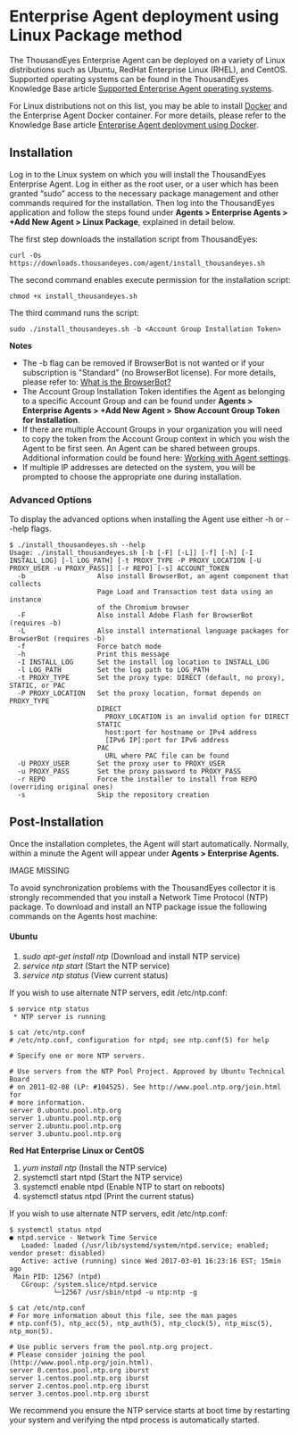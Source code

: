 # Enterprise Agent deployment using Linux Package method

The ThousandEyes Enterprise Agent can be deployed on a variety of Linux distributions such as Ubuntu, RedHat Enterprise Linux \(RHEL\), and CentOS. Supported operating systems can be found in the ThousandEyes Knowledge Base article [Supported Enterprise Agent operating systems](https://success.thousandeyes.com/PublicArticlePage?articleIdParam=kA0E0000000CmnoKAC).

For Linux distributions not on this list, you may be able to install [Docker](https://www.docker.com/) and the Enterprise Agent Docker container. For more details, please refer to the Knowledge Base article [Enterprise Agent deployment using Docker](https://success.thousandeyes.com/PublicArticlePage?articleIdParam=kA0E0000000CmnXKAS).

## Installation 

 Log in to the Linux system on which you will install the ThousandEyes Enterprise Agent.  Log in either as the root user, or a user which has been granted “sudo” access to the necessary package management and other commands required for the installation.  Then log into the ThousandEyes application and follow the steps found under **Agents &gt; Enterprise Agents &gt; +Add New Agent &gt; Linux Package**, explained in detail below.

The first step downloads the installation script from ThousandEyes:

```text
curl -Os https://downloads.thousandeyes.com/agent/install_thousandeyes.sh
```

The second command enables execute permission for the installation script:

```text
chmod +x install_thousandeyes.sh
```

The third command runs the script:

```text
sudo ./install_thousandeyes.sh -b <Account Group Installation Token>
```

**Notes**

* The -b flag can be removed if BrowserBot is not wanted or if your subscription is "Standard" \(no BrowserBot license\). For more details, please refer to: [What is the BrowserBot?](https://success.thousandeyes.com/PublicArticlePage?articleIdParam=kA0E0000000CmnsKAC)
* The Account Group Installation Token identifies the Agent as belonging to a specific Account Group and can be found under **Agents &gt; Enterprise Agents &gt; +Add New Agent &gt;** **Show Account Group Token for Installation**.
* If there are multiple Account Groups in your organization you will need to copy the token from the Account Group context in which you wish the Agent to be first seen. An Agent can be shared between groups. Additional information could be found here: [Working with Agent settings](https://success.thousandeyes.com/PublicArticlePage?articleIdParam=kA0E0000000CmmsKAC).
* If multiple IP addresses are detected on the system, you will be prompted to choose the appropriate one during installation. 

###  Advanced Options

 To display the advanced options when installing the Agent use either -h or --help flags.

```text
$ ./install_thousandeyes.sh --help
Usage: ./install_thousandeyes.sh [-b [-F] [-L]] [-f] [-h] [-I INSTALL_LOG] [-l LOG_PATH] [-t PROXY_TYPE -P PROXY_LOCATION [-U PROXY_USER -u PROXY_PASS]] [-r REPO] [-s] ACCOUNT_TOKEN
  -b                  Also install BrowserBot, an agent component that collects
                      Page Load and Transaction test data using an instance
                      of the Chromium browser
  -F                  Also install Adobe Flash for BrowserBot (requires -b)
  -L                  Also install international language packages for BrowserBot (requires -b)
  -f                  Force batch mode
  -h                  Print this message
  -I INSTALL_LOG      Set the install log location to INSTALL_LOG
  -l LOG_PATH         Set the log path to LOG_PATH
  -t PROXY_TYPE       Set the proxy type: DIRECT (default, no proxy), STATIC, or PAC
  -P PROXY_LOCATION   Set the proxy location, format depends on PROXY_TYPE
                      DIRECT
                        PROXY_LOCATION is an invalid option for DIRECT
                      STATIC
                        host:port for hostname or IPv4 address
                        [IPv6 IP]:port for IPv6 address
                      PAC
                        URL where PAC file can be found
  -U PROXY_USER       Set the proxy user to PROXY_USER
  -u PROXY_PASS       Set the proxy password to PROXY_PASS
  -r REPO             Force the installer to install from REPO (overriding original ones)
  -s                  Skip the repository creation
```

## Post-Installation

Once the installation completes, the Agent will start automatically. Normally, within a minute the Agent will appear under **Agents &gt; Enterprise Agents.** 

IMAGE MISSING

To avoid synchronization problems with the ThousandEyes collector it is strongly recommended that you install a Network Time Protocol \(NTP\) package. To download and install an NTP package issue the following commands on the Agents host machine:

#### Ubuntu

1. _sudo apt-get install ntp_  \(Download and install NTP service\)
2. _service ntp start_  \(Start the NTP service\)
3. _service ntp status_  \(View current status\)

 If you wish to use alternate NTP servers, edit /etc/ntp.conf:

```text
$ service ntp status
 * NTP server is running

$ cat /etc/ntp.conf
# /etc/ntp.conf, configuration for ntpd; see ntp.conf(5) for help

# Specify one or more NTP servers.

# Use servers from the NTP Pool Project. Approved by Ubuntu Technical Board
# on 2011-02-08 (LP: #104525). See http://www.pool.ntp.org/join.html for
# more information.
server 0.ubuntu.pool.ntp.org
server 1.ubuntu.pool.ntp.org
server 2.ubuntu.pool.ntp.org
server 3.ubuntu.pool.ntp.org
```

**Red Hat Enterprise Linux or CentOS**

1. _yum install ntp_  \(Install the NTP service\)
2. systemctl start ntpd  \(Start the NTP service\)
3. systemctl enable ntpd  \(Enable NTP to start on reboots\)
4. systemctl status ntpd  \(Print the current status\)

If you wish to use alternate NTP servers, edit /etc/ntp.conf:

```text
$ systemctl status ntpd
● ntpd.service - Network Time Service
   Loaded: loaded (/usr/lib/systemd/system/ntpd.service; enabled; vendor preset: disabled)
   Active: active (running) since Wed 2017-03-01 16:23:16 EST; 15min ago
 Main PID: 12567 (ntpd)
   CGroup: /system.slice/ntpd.service
           └─12567 /usr/sbin/ntpd -u ntp:ntp -g

$ cat /etc/ntp.conf
# For more information about this file, see the man pages
# ntp.conf(5), ntp_acc(5), ntp_auth(5), ntp_clock(5), ntp_misc(5), ntp_mon(5).

# Use public servers from the pool.ntp.org project.
# Please consider joining the pool (http://www.pool.ntp.org/join.html).
server 0.centos.pool.ntp.org iburst
server 1.centos.pool.ntp.org iburst
server 2.centos.pool.ntp.org iburst
server 3.centos.pool.ntp.org iburst
```

We recommend you ensure the NTP service starts at boot time by restarting your system and verifying the ntpd process is automatically started.

